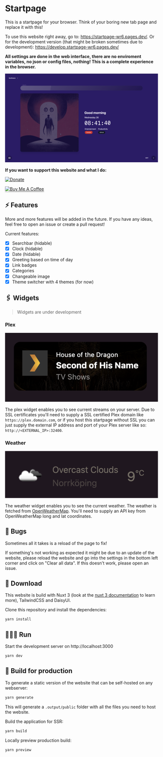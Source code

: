 # Startpage

This is a startpage for your browser. Think of your boring new tab page and replace it with this!

To use this website right away, go to: <https://startpage-wr6.pages.dev/>. Or for the development version (that might be broken sometimes due to development): <https://develop.startpage-wr6.pages.dev/>

**All settings are done in the web interface, there are no enviroment variables, no json or config files, nothing! This is a complete experience in the browser.**

![Screenshot](assets/Screenshot%202022-10-26%20at%2008.41.41.png)

**If you want to support this website and what I do:** 

[![Donate](https://img.shields.io/badge/Donate-PayPal-green.svg)](https://www.paypal.com/donate/?hosted_button_id=HAA8RD9LJQ2ZW)

<a href="https://www.buymeacoffee.com/fredrikbur3" target="_blank"><img src="https://www.buymeacoffee.com/assets/img/custom_images/orange_img.png" alt="Buy Me A Coffee" style="height: 41px !important;width: 174px !important;box-shadow: 0px 3px 2px 0px rgba(190, 190, 190, 0.5) !important;-webkit-box-shadow: 0px 3px 2px 0px rgba(190, 190, 190, 0.5) !important;" ></a>

## 



## ⚡️ Features

More and more features will be added in the future. If you have any ideas, feel free to open an issue or create a pull request!

Current features:

-   [x]  Searchbar (hidable)
-   [x]  Clock (hidable)
-   [x]  Date (hidable)
-   [x]  Greeting based on time of day
-   [x]  Link badges
-   [x]  Categories
-   [x]  Changeable image
-   [x]  Theme switcher with 4 themes (for now)

## 🖇️ Widgets

> Widgets are under development

### Plex

![Plex](assets/plex-widget.png)

The plex widget enables you to see current streams on your server. Due to SSL certificates you'll need to supply a SSL certified Plex domain like `https://plex.domain.com`, or if you host this startpage without SSL you can just supply the external IP address and port of your Plex server like so: `http://<EXTERNAL_IP>:32400`.

### Weather

![Weather](assets/weather-widget.png)

The weather widget enables you to see the current weather. The weather is fetched from [OpenWeatherMap](https://openweathermap.org/). You'll need to supply an API key from OpenWeatherMap long and lat coordinates.

## 🐞 Bugs

Sometimes all it takes is a reload of the page to fix!

If something's not working as expected it might be due to an update of the website, please reload the website and go into the settings in the bottom left corner and click on "Clear all data". If this doesn't work, please open an issue.


## 💾 Download

This website is build with Nuxt 3 (look at the [nuxt 3 documentation](https://v3.nuxtjs.org) to learn more), TailwindCSS and DaisyUI. 

Clone this repository and install the dependencies:

```bash
yarn install
```

## 🏃🏻‍♂️ Run

Start the development server on http://localhost:3000

```bash
yarn dev
```

## 🔧 Build for production

To generate a static version of the website that can be self-hosted on any webserver:

```bash
yarn generate
```

This will generate a `.output/public` folder with all the files you need to host the website.

Build the application for SSR:

```bash
yarn build
```

Locally preview production build:

```bash
yarn preview
```
